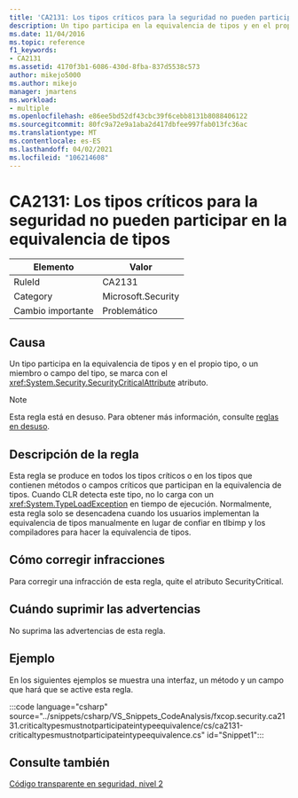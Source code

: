 ```yaml
---
title: 'CA2131: Los tipos críticos para la seguridad no pueden participar en la equivalencia de tipos'
description: Un tipo participa en la equivalencia de tipos y en el propio tipo, o un miembro o campo del tipo, se marca con el atributo SecurityCritical.
ms.date: 11/04/2016
ms.topic: reference
f1_keywords:
- CA2131
ms.assetid: 4170f3b1-6086-430d-8fba-837d5538c573
author: mikejo5000
ms.author: mikejo
manager: jmartens
ms.workload:
- multiple
ms.openlocfilehash: e86ee5bd52df43cbc39f6cebb8131b8088406122
ms.sourcegitcommit: 80fc9a72e9a1aba2d417dbfee997fab013fc36ac
ms.translationtype: MT
ms.contentlocale: es-ES
ms.lasthandoff: 04/02/2021
ms.locfileid: "106214608"
---
```

# <a name="ca2131-security-critical-types-may-not-participate-in-type-equivalence"></a>CA2131: Los tipos críticos para la seguridad no pueden participar en la equivalencia de tipos

|Elemento|Valor|
|-|-|
|RuleId|CA2131|
|Category|Microsoft.Security|
|Cambio importante|Problemático|

## <a name="cause"></a>Causa
Un tipo participa en la equivalencia de tipos y en el propio tipo, o un miembro o campo del tipo, se marca con el <xref:System.Security.SecurityCriticalAttribute> atributo.

> [!NOTE]
> Esta regla está en desuso. Para obtener más información, consulte [reglas en desuso](fxcop-unported-deprecated-rules.md).

## <a name="rule-description"></a>Descripción de la regla
Esta regla se produce en todos los tipos críticos o en los tipos que contienen métodos o campos críticos que participan en la equivalencia de tipos. Cuando CLR detecta este tipo, no lo carga con un <xref:System.TypeLoadException> en tiempo de ejecución. Normalmente, esta regla solo se desencadena cuando los usuarios implementan la equivalencia de tipos manualmente en lugar de confiar en tlbimp y los compiladores para hacer la equivalencia de tipos.

## <a name="how-to-fix-violations"></a>Cómo corregir infracciones
Para corregir una infracción de esta regla, quite el atributo SecurityCritical.

## <a name="when-to-suppress-warnings"></a>Cuándo suprimir las advertencias
No suprima las advertencias de esta regla.

## <a name="example"></a>Ejemplo
En los siguientes ejemplos se muestra una interfaz, un método y un campo que hará que se active esta regla.

:::code language="csharp" source="../snippets/csharp/VS_Snippets_CodeAnalysis/fxcop.security.ca2131.criticaltypesmustnotparticipateintypeequivalence/cs/ca2131-criticaltypesmustnotparticipateintypeequivalence.cs" id="Snippet1":::

## <a name="see-also"></a>Consulte también
[Código transparente en seguridad, nivel 2](/dotnet/framework/misc/security-transparent-code-level-2)
